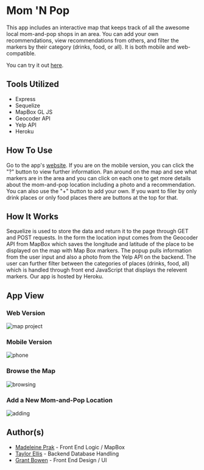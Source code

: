 # Mom 'N Pop 

This app includes an interactive map that keeps track of all the awesome local mom-and-pop shops in an area. You can add your own recommendations, view recommendations from others, and filter the markers by their category (drinks, food, or all). It is both mobile and web-compatible.

You can try it out [here](https://momnpop.herokuapp.com/).

## Tools Utilized
* Express
* Sequelize
* MapBox GL JS
* Geocoder API
* Yelp API
* Heroku

## How To Use
Go to the app's [website](https://momnpop.herokuapp.com/). If you are on the mobile version, you can click the "?" button to view further information. Pan around on the map and see what markers are in the area and you can click on each one to get more details about the mom-and-pop location including a photo and a recommendation. You can also use the "+" button to add your own. If you want to filer by only drink places or only food places there are buttons at the top for that.

## How It Works
Sequelize is used to store the data and return it to the page through GET and POST requests. In the form the location input comes from the Geocoder API from MapBox which saves the longitude and latitude of the place to be displayed on the map with Map Box markers. The popup pulls information from the user input and also a photo from the Yelp API on the backend. The user can further filter between the categories of places (drinks, food, all) which is handled through front end JavaScript that displays the relevent markers. Our app is hosted by Heroku.

## App View

### Web Version
![map project](https://user-images.githubusercontent.com/26778117/69013713-17c7a580-0938-11ea-870d-31d4a5b59b87.PNG)

### Mobile Version
![phone](https://user-images.githubusercontent.com/26778117/69013728-404f9f80-0938-11ea-96bf-9d6aea0e81e9.PNG)

### Browse the Map
![browsing](https://user-images.githubusercontent.com/26778117/69013747-7725b580-0938-11ea-89c2-5e1612a9933c.gif)

### Add a New Mom-and-Pop Location
![adding](https://user-images.githubusercontent.com/26778117/69013740-607f5e80-0938-11ea-9b8d-42b509a911d5.gif)

## Author(s)
* [Madeleine Prak](https://github.com/madeleineprak/) - Front End Logic / MapBox
* [Taylor Ellis](https://github.com/teellis20) - Backend Database Handling
* [Grant Bowen](https://github.com/itsgoodtobegrant) - Front End Design / UI